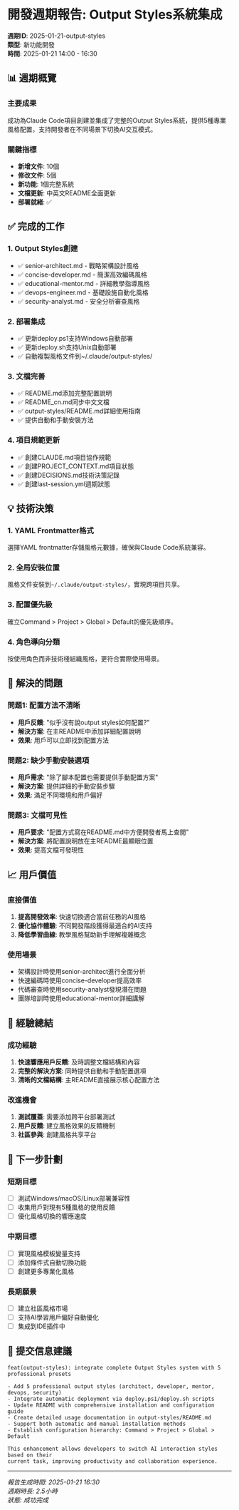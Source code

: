 # 開發週期報告: Output Styles系統集成

**週期ID**: 2025-01-21-output-styles  
**類型**: 新功能開發  
**時間**: 2025-01-21 14:00 - 16:30  

## 📊 週期概覽

### 主要成果
成功為Claude Code項目創建並集成了完整的Output Styles系統，提供5種專業風格配置，支持開發者在不同場景下切換AI交互模式。

### 關鍵指標
- **新增文件**: 10個
- **修改文件**: 5個
- **新功能**: 1個完整系統
- **文檔更新**: 中英文README全面更新
- **部署就緒**: ✅

## ✅ 完成的工作

### 1. Output Styles創建
- ✅ senior-architect.md - 戰略架構設計風格
- ✅ concise-developer.md - 簡潔高效編碼風格
- ✅ educational-mentor.md - 詳細教學指導風格
- ✅ devops-engineer.md - 基礎設施自動化風格
- ✅ security-analyst.md - 安全分析審查風格

### 2. 部署集成
- ✅ 更新deploy.ps1支持Windows自動部署
- ✅ 更新deploy.sh支持Unix自動部署
- ✅ 自動複製風格文件到~/.claude/output-styles/

### 3. 文檔完善
- ✅ README.md添加完整配置說明
- ✅ README_cn.md同步中文文檔
- ✅ output-styles/README.md詳細使用指南
- ✅ 提供自動和手動安裝方法

### 4. 項目規範更新
- ✅ 創建CLAUDE.md項目協作規範
- ✅ 創建PROJECT_CONTEXT.md項目狀態
- ✅ 創建DECISIONS.md技術決策記錄
- ✅ 創建last-session.yml週期狀態

## 💡 技術決策

### 1. YAML Frontmatter格式
選擇YAML frontmatter存儲風格元數據，確保與Claude Code系統兼容。

### 2. 全局安裝位置
風格文件安裝到`~/.claude/output-styles/`，實現跨項目共享。

### 3. 配置優先級
確立Command > Project > Global > Default的優先級順序。

### 4. 角色導向分類
按使用角色而非技術棧組織風格，更符合實際使用場景。

## 🎯 解決的問題

### 問題1: 配置方法不清晰
- **用戶反饋**: "似乎沒有說output styles如何配置?"
- **解決方案**: 在主README中添加詳細配置說明
- **效果**: 用戶可以立即找到配置方法

### 問題2: 缺少手動安裝選項
- **用戶需求**: "除了腳本配置也需要提供手動配置方案"
- **解決方案**: 提供詳細的手動安裝步驟
- **效果**: 滿足不同環境和用戶偏好

### 問題3: 文檔可見性
- **用戶要求**: "配置方式寫在README.md中方便開發者馬上查閱"
- **解決方案**: 將配置說明放在主README最顯眼位置
- **效果**: 提高文檔可發現性

## 📈 用戶價值

### 直接價值
1. **提高開發效率**: 快速切換適合當前任務的AI風格
2. **優化協作體驗**: 不同開發階段獲得最適合的AI支持
3. **降低學習曲線**: 教學風格幫助新手理解複雜概念

### 使用場景
- 架構設計時使用senior-architect進行全面分析
- 快速編碼時使用concise-developer提高效率
- 代碼審查時使用security-analyst發現潛在問題
- 團隊培訓時使用educational-mentor詳細講解

## 🔄 經驗總結

### 成功經驗
1. **快速響應用戶反饋**: 及時調整文檔結構和內容
2. **完整的解決方案**: 同時提供自動和手動配置選項
3. **清晰的文檔結構**: 主README直接展示核心配置方法

### 改進機會
1. **測試覆蓋**: 需要添加跨平台部署測試
2. **用戶反饋**: 建立風格效果的反饋機制
3. **社區參與**: 創建風格共享平台

## 📅 下一步計劃

### 短期目標
- [ ] 測試Windows/macOS/Linux部署兼容性
- [ ] 收集用戶對現有5種風格的使用反饋
- [ ] 優化風格切換的響應速度

### 中期目標
- [ ] 實現風格模板變量支持
- [ ] 添加條件式自動切換功能
- [ ] 創建更多專業化風格

### 長期願景
- [ ] 建立社區風格市場
- [ ] 支持AI學習用戶偏好自動優化
- [ ] 集成到IDE插件中

## 📝 提交信息建議

```
feat(output-styles): integrate complete Output Styles system with 5 professional presets

- Add 5 professional output styles (architect, developer, mentor, devops, security)
- Integrate automatic deployment via deploy.ps1/deploy.sh scripts
- Update README with comprehensive installation and configuration guide
- Create detailed usage documentation in output-styles/README.md
- Support both automatic and manual installation methods
- Establish configuration hierarchy: Command > Project > Global > Default

This enhancement allows developers to switch AI interaction styles based on their
current task, improving productivity and collaboration experience.
```

---

*報告生成時間: 2025-01-21 16:30*  
*週期時長: 2.5小時*  
*狀態: 成功完成*